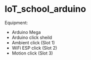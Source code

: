 # IoT_school_arduino

Equipment:
 - Arduino Mega
 - Arduino click sheild
 - Ambient click (Slot 1)
 - WiFi ESP click (Slot 2)
 - Motion click (Slot 3)
